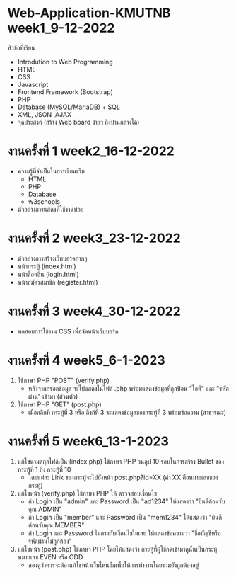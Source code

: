 # Web-Application-KMUTNB week1_9-12-2022
หัวข้อที่เรียน
 - Introdution to Web Programming
 - HTML
 - CSS
 - Javascript
 - Frontend Framework (Bootstrap)
 - PHP
 - Database (MySQL/MariaDB) + SQL
 - XML, JSON ,AJAX
 - จุดประสงค์ (สร้าง Web board ง่ายๆ ถึงปานกลางได้)

# งานครั้งที่ 1 week2_16-12-2022
 - ความรู้ที่จำเป็นในการเขียนเว็บ
   - HTML
   - PHP
   - Database
   - w3schools
 - ตัวอย่างการแสดงที่ใช้งานบ่อย

# งานครั้งที่ 2 week3_23-12-2022
 - ตัวอย่างการสร้างเว็บบอร์ดกากๆ
  - หน้ากระทู้ (index.html)
  - หน้าล็อคอิน (login.html)
  - หน้าสมัครสมาชิก (register.html)

# งานครั้งที่ 3 week4_30-12-2022
 - ทดสอบการใช้งาน CSS เพื่อจัดหน้าเว็บบอร์ด

# งานครั้งที่ 4 week5_6-1-2023
1. ใช้ภาษา PHP "POST" (verify.php)
   - หลังจากกรอกข้อมูล จะไปแสดงในไฟล์ .php พร้อมแสดงข้อมูลที่ถูกป้อน "ไอดี" และ "รหัสผ่าน" เข้ามา (ส่วนตัว)
2. ใช้ภาษา PHP "GET" (post.php)
   - เมื่อคลิกที่ กระทู้ที่ 3 หรือ ลิงก์ที่ 3 จะแสดงข้อมูลของกระทู้ที่ 3 พร้อมข้อความ (สาธารณะ)

# งานครั้งที่ 5 week6_13-1-2023
1. แก้ไขนามสกุลไฟล์เป็น (index.php) ใช้ภาษา PHP วนลูป 10 รอบในการสร้าง Bullet ของกระทู้ที่ 1 ถึง กระทู้ที่ 10
   - โดยแต่ละ Link ของกระทู้จะไปยังหน้า post.php?id=XX (ค่า XX คือหมายเลขของกระทู้)
2. แก้ไขหน้า (verify.php) ใช้ภาษา PHP ให้ ตรวจสอบเงื่อนไข
   - ถ้า Login เป็น "admin" และ Password เป็น "ad1234" ให้แสดงว่า "ยินดีต้อนรับคุณ ADMIN"
   - ถ้า Login เป็น "member" และ Password เป็น "mem1234" ให้แสดงว่า "ยินดีต้อนรับคุณ MEMBER"
   - ถ้า Login และ Password ไม่ตรงกับเงื่อนไขใดเลย ให้แสดงข้อความว่า "ชื่อบัญชีหรือรหัสผ่านไม่ถูกต้อง"
3. แก้ไขหน้า (post.php) ใช้ภาษา PHP โดยให้แสดงว่า กระทู้ที่ผู้ใช้กดเข้ามาดูนั้นเป็นกระทู้หมายเลข EVEN หรือ ODD
   - ลองดูว่าควรจะต้องแก้ไขหน้าเว็บไหนอีกเพื่อให้การทำงานโดยรวมยังถูกต้องอยู่
